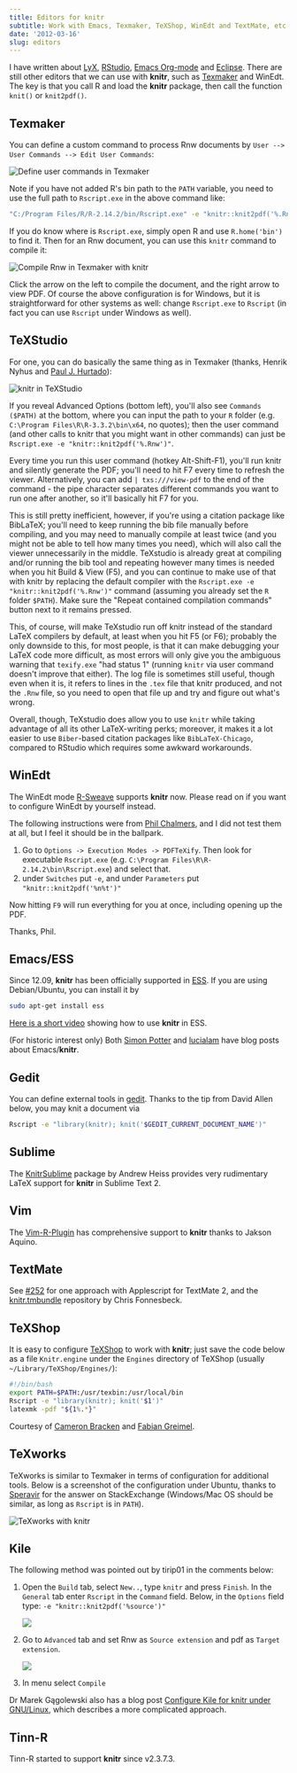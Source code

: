 ```yaml
---
title: Editors for knitr
subtitle: Work with Emacs, Texmaker, TeXShop, WinEdt and TextMate, etc
date: '2012-03-16'
slug: editors
---
```


I have written about [LyX](../lyx/), [RStudio](../rstudio/), [Emacs Org-mode](../org/) and [Eclipse](../eclipse/). There are still other editors that we can use with **knitr**, such as [Texmaker](http://www.xm1math.net/texmaker/) and WinEdt. The key is that you call R and load the **knitr** package, then call the function `knit()` or `knit2pdf()`.

## Texmaker

You can define a custom command to process Rnw documents by `User --> User Commands --> Edit User Commands`:

![Define user commands in Texmaker](https://db.yihui.org/imgur/ddIBH.png)

Note if you have not added R's bin path to the `PATH` variable, you need to use the full path to `Rscript.exe` in the above command like:

```bash
"C:/Program Files/R/R-2.14.2/bin/Rscript.exe" -e "knitr::knit2pdf('%.Rnw')"
```

If you do know where is `Rscript.exe`, simply open R and use `R.home('bin')` to find it. Then for an Rnw document, you can use this `knitr` command to compile it:

![Compile Rnw in Texmaker with knitr](https://db.yihui.org/imgur/xKoeT.png)

Click the arrow on the left to compile the document, and the right arrow to view PDF. Of course the above configuration is for Windows, but it is straightforward for other systems as well: change `Rscript.exe` to `Rscript` (in fact you can use `Rscript` under Windows as well).

## TeXStudio

For one, you can do basically the same thing as in Texmaker (thanks, Henrik Nyhus and [Paul J. Hurtado](https://tw.com/MathBioPaul/status/691446297304272897)):

![knitr in TeXStudio](https://db.yihui.org/imgur/VFcvTUB.png)

If you reveal Advanced Options (bottom left), you'll also see `Commands ($PATH)` at the bottom, where you can input the path to your `R` folder (e.g. `C:\Program Files\R\R-3.3.2\bin\x64`, no quotes); then the user command (and other calls to knitr that you might want in other commands) can just be `Rscript.exe -e "knitr::knit2pdf('%.Rnw')"`.

Every time you run this user command (hotkey Alt-Shift-F1), you'll run knitr and silently generate the PDF; you'll need to hit F7 every time to refresh the viewer. Alternatively, you can add `| txs:///view-pdf` to the end of the command - the pipe character separates different commands you want to run one after another, so it'll basically hit F7 for you.

This is still pretty inefficient, however, if you're using a citation package like BibLaTeX; you'll need to keep running the bib file manually before compiling, and you may need to manually compile at least twice (and you might not be able to tell how many times you need), which will also call the viewer unnecessarily in the middle. TeXstudio is already great at compiling and/or running the bib tool and repeating however many times is needed when you hit Build & View (F5), and you can continue to make use of that with knitr by replacing the default compiler with the `Rscript.exe -e "knitr::knit2pdf('%.Rnw')"` command (assuming you already set the `R` folder `$PATH`). Make sure the "Repeat contained compilation commands" button next to it remains pressed.

This, of course, will make TeXstudio run off knitr instead of the standard LaTeX compilers by default, at least when you hit F5 (or F6); probably the only downside to this, for most people, is that it can make debugging your LaTeX code more difficult, as most errors will only give you the ambiguous warning that `texify.exe` "had status 1" (running `knitr` via user command doesn't improve that either). The log file is sometimes still useful, though even when it is, it refers to lines in the `.tex` file that knitr produced, and not the `.Rnw` file, so you need to open that file up and try and figure out what's wrong.

Overall, though, TeXstudio does allow you to use `knitr` while taking advantage of all its other LaTeX-writing perks; moreover, it makes it a lot easier to use `Biber`-based citation packages like `BibLaTeX-Chicago`, compared to RStudio which requires some awkward workarounds.

## WinEdt

The WinEdt mode [R-Sweave](http://www.winedt.org/Config/modes/R-Sweave.php) supports **knitr** now. Please read on if you want to configure WinEdt by yourself instead.

The following instructions were from [Phil Chalmers](https://github.com/philchalmers), and I did not test them at all, but I feel it should be in the ballpark.

1. Go to `Options -> Execution Modes -> PDFTeXify`. Then look for executable `Rscript.exe` (e.g. `C:\Program Files\R\R-2.14.2\bin\Rscript.exe`) and select that.
2. under `Switches` put `-e`, and under `Parameters` put `"knitr::knit2pdf('%n%t')"`

Now hitting `F9` will run everything for you at once, including opening up the PDF.

Thanks, Phil.

## Emacs/ESS

Since 12.09, **knitr** has been officially supported in [ESS](http://ess.r-project.org). If you are using Debian/Ubuntu, you can install it by

```bash 
sudo apt-get install ess
```

[Here is a short video](https://web.archive.org/web/20161225094148im_/http://cdn.screenr.com/video/d4307511-dfb6-48e0-8f1d-d80f46dc80ab.mp4) showing how to use **knitr** in ESS.

(For historic interest only) Both [Simon Potter](http://sjp.co.nz/posts/emacs-ess-knitr/) and [lucialam](https://constantmindmapping.wordpress.com/2012/06/12/knitr-and-emacs/) have blog posts about Emacs/**knitr**.

## Gedit

You can define external tools in [gedit](https://en.wikipedia.org/wiki/Gedit). Thanks to the tip from David Allen below, you may knit a document via

```bash
Rscript -e "library(knitr); knit('$GEDIT_CURRENT_DOCUMENT_NAME')"
```

## Sublime

The [KnitrSublime](https://github.com/andrewheiss/KnitrSublime) package by Andrew Heiss provides very rudimentary LaTeX support for **knitr** in Sublime Text 2.

## Vim

The [Vim-R-Plugin](http://www.vim.org/scripts/script.php?script_id=2628) has comprehensive support to **knitr** thanks to Jakson Aquino.

## TextMate

See [#252](https://github.com/yihui/knitr/issues/252#issuecomment-6034068) for one approach with Applescript for TextMate 2, and the [knitr.tmbundle](https://github.com/fonnesbeck/knitr.tmbundle) repository by Chris Fonnesbeck.

## TeXShop

It is easy to configure [TeXShop](http://pages.uoregon.edu/koch/texshop/) to work with **knitr**; just save the code below as a file `Knitr.engine` under the `Engines` directory of TeXShop (usually `~/Library/TeXShop/Engines/`):

```bash 
#!/bin/bash
export PATH=$PATH:/usr/texbin:/usr/local/bin
Rscript -e "library(knitr); knit('$1')"
latexmk -pdf "${1%.*}"
```

Courtesy of [Cameron Bracken](http://cameron.bracken.bz/sweave-for-texshop) and [Fabian Greimel](http://yihui.org/en/2012/06/enjoyable-reproducible-research/#comment-601032753).

## TeXworks

TeXworks is similar to Texmaker in terms of configuration for additional tools. Below is a screenshot of the configuration under Ubuntu, thanks to [Speravir](http://tex.stackexchange.com/a/85165/9128) for the answer on StackExchange (Windows/Mac OS should be similar, as long as `Rscript` is in `PATH`).

![TeXworks with knitr](https://db.yihui.org/imgur/d6tE6.png)

## Kile

The following method was pointed out by tirip01 in the comments below:

1. Open the `Build` tab, select `New..`, type `knitr` and press `Finish`. In the `General` tab enter `Rscript` in the `Command` field. Below, in the `Options` field type: `-e "knitr::knit2pdf('%source')"`

    ![](https://securecdn.disqus.com/uploads/mediaembed/images/564/4837/original.jpg)

1. Go to `Advanced` tab and set Rnw as `Source extension` and pdf as `Target extension`.

    ![](https://securecdn.disqus.com/uploads/mediaembed/images/564/4838/original.jpg)

1. In menu select `Compile`

Dr Marek Gągolewski also has a blog post [Configure Kile for knitr under GNU/Linux](http://www.rexamine.com/2013/04/configure-kile-for-knitr/), which describes a more complicated approach.

## Tinn-R

Tinn-R started to support **knitr** since v2.3.7.3.
